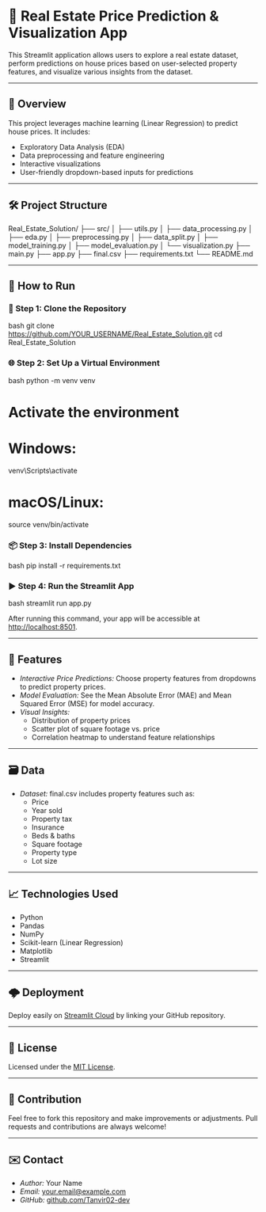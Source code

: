 # 🏡 Real Estate Price Prediction & Visualization App

This Streamlit application allows users to explore a real estate dataset, perform predictions on house prices based on user-selected property features, and visualize various insights from the dataset.

---

## 📌 Overview

This project leverages machine learning (Linear Regression) to predict house prices. It includes:
- Exploratory Data Analysis (EDA)
- Data preprocessing and feature engineering
- Interactive visualizations
- User-friendly dropdown-based inputs for predictions

---

## 🛠 Project Structure


Real_Estate_Solution/
├── src/
│   ├── utils.py
│   ├── data_processing.py
│   ├── eda.py
│   ├── preprocessing.py
│   ├── data_split.py
│   ├── model_training.py
│   ├── model_evaluation.py
│   └── visualization.py
├── main.py
├── app.py
├── final.csv
├── requirements.txt
└── README.md


---

## 🚀 How to Run

### 🔧 Step 1: Clone the Repository

bash
git clone https://github.com/YOUR_USERNAME/Real_Estate_Solution.git
cd Real_Estate_Solution


### 🌐 Step 2: Set Up a Virtual Environment

bash
python -m venv venv
# Activate the environment
# Windows:
venv\Scripts\activate
# macOS/Linux:
source venv/bin/activate


### 📦 Step 3: Install Dependencies

bash
pip install -r requirements.txt


### ▶️ Step 4: Run the Streamlit App

bash
streamlit run app.py


After running this command, your app will be accessible at [http://localhost:8501](http://localhost:8501).

---

## 🎯 Features

- *Interactive Price Predictions:* Choose property features from dropdowns to predict property prices.
- *Model Evaluation:* See the Mean Absolute Error (MAE) and Mean Squared Error (MSE) for model accuracy.
- *Visual Insights:*
  - Distribution of property prices
  - Scatter plot of square footage vs. price
  - Correlation heatmap to understand feature relationships

---

## 🗃 Data

- *Dataset:* final.csv includes property features such as:
  - Price
  - Year sold
  - Property tax
  - Insurance
  - Beds & baths
  - Square footage
  - Property type
  - Lot size

---

## 📈 Technologies Used

- Python
- Pandas
- NumPy
- Scikit-learn (Linear Regression)
- Matplotlib
- Streamlit

---

## 🌩 Deployment

Deploy easily on [Streamlit Cloud](https://streamlit.io/cloud) by linking your GitHub repository.

---

## 📜 License

Licensed under the [MIT License](LICENSE).

---

## 🙌 Contribution

Feel free to fork this repository and make improvements or adjustments. Pull requests and contributions are always welcome!

---

## ✉️ Contact

- *Author:* Your Name
- *Email:* your.email@example.com
- *GitHub:* [github.com/Tanvir02-dev](https://github.com/Tanvir02-dev)